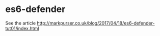 # es6-defender

See the article http://markpurser.co.uk/blog/2017/04/18/es6-defender-tut01/index.html
